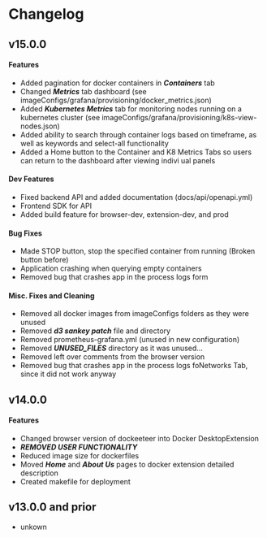 # Changelog

## v15.0.0
#### Features
* Added pagination for docker containers in ***Containers*** tab
* Changed ***Metrics*** tab dashboard (see imageConfigs/grafana/provisioning/docker_metrics.json)
* Added ***Kubernetes Metrics*** tab for monitoring nodes running on a kubernetes cluster (see imageConfigs/grafana/provisioning/k8s-view-nodes.json)
* Added ability to search through container logs based on timeframe, as well as keywords and select-all functionality
* Added a Home button to the Container and K8 Metrics Tabs so users can return to the dashboard after viewing indivi
ual panels

#### Dev Features
* Fixed backend API and added documentation (docs/api/openapi.yml)
* Frontend SDK for API
* Added build feature for browser-dev, extension-dev, and prod

#### Bug Fixes
* Made STOP button, stop the specified container from running (Broken button before)
* Application crashing when querying empty containers
* Removed bug that crashes app in the process logs form

#### Misc. Fixes and Cleaning
* Removed all docker images from imageConfigs folders as they were unused
* Removed ***d3 sankey patch*** file and directory
* Removed prometheus-grafana.yml (unused in new configuration)
* Removed ***UNUSED_FILES*** directory as it was unused...
* Removed left over comments from the browser version
* Removed bug that crashes app in the process logs foNetworks Tab, since it did not work anyway

## v14.0.0
#### Features
* Changed browser version of dockeeteer into Docker DesktopExtension
* ***REMOVED USER FUNCTIONALITY***
* Reduced image size for dockerfiles
* Moved ***Home*** and ***About Us*** pages to docker extension detailed description
* Created makefile for deployment


## v13.0.0 and prior
* unkown